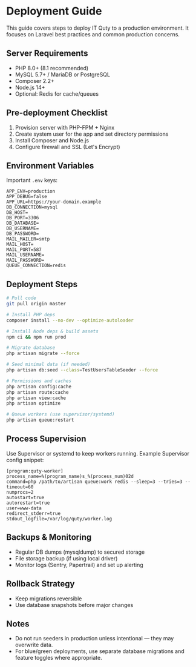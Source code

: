 # Deployment Guide

This guide covers steps to deploy IT Quty to a production environment. It focuses on Laravel best practices and common production concerns.

## Server Requirements
- PHP 8.0+ (8.1 recommended)
- MySQL 5.7+ / MariaDB or PostgreSQL
- Composer 2.2+
- Node.js 14+
- Optional: Redis for cache/queues

## Pre-deployment Checklist
1. Provision server with PHP-FPM + Nginx
2. Create system user for the app and set directory permissions
3. Install Composer and Node.js
4. Configure firewall and SSL (Let's Encrypt)

## Environment Variables
Important `.env` keys:
```
APP_ENV=production
APP_DEBUG=false
APP_URL=https://your-domain.example
DB_CONNECTION=mysql
DB_HOST=
DB_PORT=3306
DB_DATABASE=
DB_USERNAME=
DB_PASSWORD=
MAIL_MAILER=smtp
MAIL_HOST=
MAIL_PORT=587
MAIL_USERNAME=
MAIL_PASSWORD=
QUEUE_CONNECTION=redis
```

## Deployment Steps
```bash
# Pull code
git pull origin master

# Install PHP deps
composer install --no-dev --optimize-autoloader

# Install Node deps & build assets
npm ci && npm run prod

# Migrate database
php artisan migrate --force

# Seed minimal data (if needed)
php artisan db:seed --class=TestUsersTableSeeder --force

# Permissions and caches
php artisan config:cache
php artisan route:cache
php artisan view:cache
php artisan optimize

# Queue workers (use supervisor/systemd)
php artisan queue:restart
```

## Process Supervision
Use Supervisor or systemd to keep workers running. Example Supervisor config snippet:
```
[program:quty-worker]
process_name=%(program_name)s_%(process_num)02d
command=php /path/to/artisan queue:work redis --sleep=3 --tries=3 --timeout=60
numprocs=2
autostart=true
autorestart=true
user=www-data
redirect_stderr=true
stdout_logfile=/var/log/quty/worker.log
```

## Backups & Monitoring
- Regular DB dumps (mysqldump) to secured storage
- File storage backup (if using local driver)
- Monitor logs (Sentry, Papertrail) and set up alerting

## Rollback Strategy
- Keep migrations reversible
- Use database snapshots before major changes

## Notes
- Do not run seeders in production unless intentional — they may overwrite data.
- For blue/green deployments, use separate database migrations and feature toggles where appropriate.
